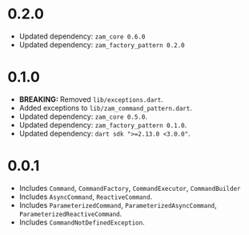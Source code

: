 # 0.2.0
- Updated dependency: `zam_core 0.6.0`
- Updated dependency: `zam_factory_pattern 0.2.0`

# 0.1.0
- **BREAKING:** Removed `lib/exceptions.dart`.
- Added exceptions to `lib/zam_command_pattern.dart`.
- Updated dependency: `zam_core 0.5.0`.
- Updated dependency: `zam_factory_pattern 0.1.0`.
- Updated dependency: `dart sdk ">=2.13.0 <3.0.0"`.

# 0.0.1
- Includes `Command`, `CommandFactory`, `CommandExecutor`, `CommandBuilder`
- Includes `AsyncCommand`, `ReactiveCommand`.
- Includes `ParameterizedCommand`, `ParameterizedAsyncCommand`, `ParameterizedReactiveCommand`.
- Includes `CommandNotDefinedException`.
